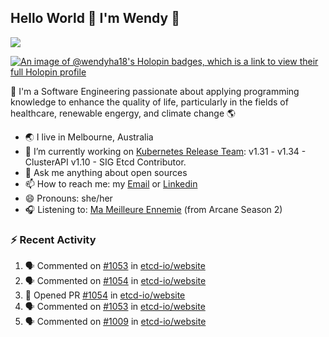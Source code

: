 ## Hello World 👋 I'm Wendy 🧃 
![](https://komarev.com/ghpvc/?username=wendy-ha18)

[![An image of @wendyha18's Holopin badges, which is a link to view their full Holopin profile](https://holopin.me/wendyha18)](https://holopin.io/@wendyha18)

🌱 I'm a Software Engineering passionate about applying programming knowledge to enhance the quality of life, particularly in the fields of healthcare, renewable engergy, and climate change 🌎

- 🌏 I live in Melbourne, Australia
- 🔭 I’m currently working on [Kubernetes Release Team](https://github.com/kubernetes/sig-release/tree/master): v1.31 - v1.34 - ClusterAPI v1.10 - SIG Etcd Contributor.
- 💬 Ask me anything about open sources
- 📫 How to reach me: my [Email](mailto:wendyha.sut@gmail.com) or [Linkedin](https://www.linkedin.com/in/wendyha-sut/)
- 😄 Pronouns: she/her
- 🎧 Listening to: [Ma Meilleure Ennemie](https://www.youtube.com/watch?v=1F3OGIFnW1k) (from Arcane Season 2)

### :zap: Recent Activity

<!--START_SECTION:activity-->
1. 🗣 Commented on [#1053](https://github.com/etcd-io/website/pull/1053#issuecomment-3194398937) in [etcd-io/website](https://github.com/etcd-io/website)
2. 🗣 Commented on [#1054](https://github.com/etcd-io/website/pull/1054#issuecomment-3186220465) in [etcd-io/website](https://github.com/etcd-io/website)
3. 💪 Opened PR [#1054](https://github.com/etcd-io/website/pull/1054) in [etcd-io/website](https://github.com/etcd-io/website)
4. 🗣 Commented on [#1053](https://github.com/etcd-io/website/pull/1053#issuecomment-3186173396) in [etcd-io/website](https://github.com/etcd-io/website)
5. 🗣 Commented on [#1009](https://github.com/etcd-io/website/pull/1009#issuecomment-3186171564) in [etcd-io/website](https://github.com/etcd-io/website)
<!--END_SECTION:activity-->
